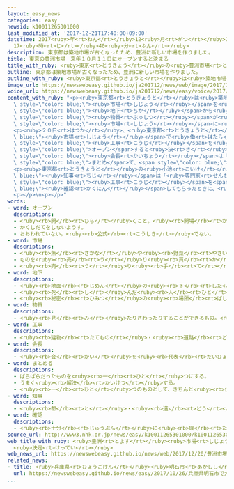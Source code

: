 ```yaml
---
layout: easy_news
categories: easy
newsid: k10011265301000
last_modified_at: '2017-12-21T17:40:00+09:00'
datetime: 2017<ruby>年<rt>ねん</rt></ruby>12<ruby>月<rt>がつ</rt></ruby>21<ruby>日<rt>にち</rt></ruby>
  17<ruby>時<rt>じ</rt></ruby>40<ruby>分<rt>ふん</rt></ruby>
description: 東京都は築地市場が古くなったため、豊洲に新しい市場を作りました。
title: 東京の豊洲市場　来年１０月１１日にオープンすると決まる
title_with_ruby: <ruby>東京<rt>とうきょう</rt></ruby>の<ruby>豊洲市場<rt>とよすしじょう</rt></ruby>　<ruby>来年<rt>らいねん</rt></ruby>１０<ruby>月<rt>がつ</rt></ruby>１１<ruby>日<rt>にち</rt></ruby>にオープンすると<ruby>決<rt>き</rt></ruby>まる
outline: 東京都は築地市場が古くなったため、豊洲に新しい市場を作りました。
outline_with_ruby: <ruby>東京都<rt>とうきょうと</rt></ruby>は<ruby>築地市場<rt>つきじしじょう</rt></ruby>が<ruby>古<rt>ふる</rt></ruby>くなったため、<ruby>豊洲<rt>とよす</rt></ruby>に<ruby>新<rt>あたら</rt></ruby>しい<ruby>市場<rt>しじょう</rt></ruby>を<ruby>作<rt>つく</rt></ruby>りました。
image_url: https://newswebeasy.github.io/ja201712/news/web/image/2017/12/20/K10011265301_1712201343_1712201351_01_02.jpg
voice_url: https://newswebeasy.github.io/ja201712/news/easy/voice/2017/12/21/k10011265301000.mp3
content_with_ruby: "<p><ruby>東京都<rt>とうきょうと</rt></ruby>は<ruby>築地市場<rt>つきじしじょう</rt></ruby>が<ruby>古<rt>ふる</rt></ruby>くなったため、<ruby>豊洲<rt>とよす</rt></ruby>に<ruby>新<rt>あたら</rt></ruby>しい<span\
  \ style=\"color: blue;\"><ruby>市場<rt>しじょう</rt></ruby></span>を<ruby>作<rt>つく</rt></ruby>りました。しかし、<ruby>豊洲市場<rt>とよすしじょう</rt></ruby>の<span\
  \ style=\"color: blue;\"><ruby>地下<rt>ちか</rt></ruby></span>から<ruby>体<rt>からだ</rt></ruby>に<ruby>悪<rt>わる</rt></ruby>い<span\
  \ style=\"color: blue;\"><ruby>物質<rt>ぶっしつ</rt></ruby></span>が<ruby>見<rt>み</rt></ruby>つかったため、<ruby>新<rt>あたら</rt></ruby>しい<span\
  \ style=\"color: blue;\"><ruby>市場<rt>しじょう</rt></ruby></span>に<ruby>引<rt>ひ</rt></ruby>っ<ruby>越<rt>こ</rt></ruby>すことができなくなっていました。</p>\n\
  <p><ruby>２０日<rt>はつか</rt></ruby>、<ruby>東京都<rt>とうきょうと</rt></ruby>と<span style=\"color:\
  \ blue;\"><ruby>市場<rt>しじょう</rt></ruby></span>で<ruby>働<rt>はたら</rt></ruby>く<ruby>人<rt>ひと</rt></ruby>たちが<ruby>会議<rt>かいぎ</rt></ruby>を<ruby>開<rt>ひら</rt></ruby>きました。<ruby>東京都<rt>とうきょうと</rt></ruby>は<ruby>豊洲市場<rt>とよすしじょう</rt></ruby>を<ruby>安全<rt>あんぜん</rt></ruby>にするための<span\
  \ style=\"color: blue;\"><ruby>工事<rt>こうじ</rt></ruby></span>を<ruby>来年<rt>らいねん</rt></ruby>７<ruby>月<rt>がつ</rt></ruby>までに<ruby>終<rt>お</rt></ruby>わらせると<ruby>言<rt>い</rt></ruby>いました。そして、<ruby>豊洲市場<rt>とよすしじょう</rt></ruby>は<ruby>来年<rt>らいねん</rt></ruby>１０<ruby>月<rt>がつ</rt></ruby>１１<ruby>日<rt>にち</rt></ruby>に<span\
  \ style=\"color: blue;\">オープン</span>すると<ruby>決<rt>き</rt></ruby>まりました。</p>\n<p><ruby>築地市場協会<rt>つきじしじょうきょうかい</rt></ruby>の<ruby>伊藤<rt>いとう</rt></ruby><ruby>裕康<rt>ひろやす</rt></ruby><span\
  \ style=\"color: blue;\"><ruby>会長<rt>かいちょう</rt></ruby></span>は「<ruby>長<rt>なが</rt></ruby>い<ruby>時間<rt>じかん</rt></ruby>がかかりましたが、みんなで<ruby>意見<rt>いけん</rt></ruby>を<span\
  \ style=\"color: blue;\">まとめ</span>て、<span style=\"color: blue;\">オープン</span>の<ruby>日<rt>ひ</rt></ruby>を<ruby>決<rt>き</rt></ruby>めることができてよかったです」と<ruby>話<rt>はな</rt></ruby>しました。</p>\n\
  <p><ruby>東京都<rt>とうきょうと</rt></ruby>の<ruby>小池<rt>こいけ</rt></ruby><span style=\"color:\
  \ blue;\"><ruby>知事<rt>ちじ</rt></ruby></span>は「<ruby>専門家<rt>せんもんか</rt></ruby>に<span\
  \ style=\"color: blue;\"><ruby>工事<rt>こうじ</rt></ruby></span>を<span style=\"color:\
  \ blue;\"><ruby>確認<rt>かくにん</rt></ruby></span>してもらったときに、<ruby>私<rt>わたし</rt></ruby>からみなさんに<ruby>安全<rt>あんぜん</rt></ruby>で<ruby>安心<rt>あんしん</rt></ruby>できる<ruby>豊洲市場<rt>とよすしじょう</rt></ruby>になったとお<ruby>伝<rt>つた</rt></ruby>えします」と<ruby>言<rt>い</rt></ruby>いました。</p>\n\
  <p></p>\n<p></p>"
words:
- word: オープン
  descriptions:
  - <ruby><rb>開</rb><rt>ひら</rt></ruby>くこと。<ruby><rb>開場</rb><rt>かいじょう</rt></ruby>。
  - かくしだてをしないようす。
  - おおわれていない。<ruby><rb>公式</rb><rt>こうしき</rt></ruby>でない。
- word: 市場
  descriptions:
  - <ruby><rb>魚</rb><rt>さかな</rt></ruby>や<ruby><rb>野菜</rb><rt>やさい</rt></ruby>などを、<ruby><rb>決</rb><rt>き</rt></ruby>まった<ruby><rb>時</rb><rt>とき</rt></ruby>にせり<ruby><rb>売</rb><rt>う</rt></ruby>りする<ruby><rb>所</rb><rt>ところ</rt></ruby>。いちば。
  - ものを<ruby><rb>売</rb><rt>う</rt></ruby>り<ruby><rb>買</rb><rt>か</rt></ruby>いする<ruby><rb>範囲</rb><rt>はんい</rt></ruby>。マーケット。
  - <ruby><rb>売</rb><rt>う</rt></ruby>り<ruby><rb>手</rb><rt>て</rt></ruby>と<ruby><rb>買</rb><rt>か</rt></ruby>い<ruby><rb>手</rb><rt>て</rt></ruby>との<ruby><rb>間</rb><rt>あいだ</rt></ruby>で<ruby><rb>取</rb><rt>と</rt></ruby>り<ruby><rb>引</rb><rt>ひ</rt></ruby>きを<ruby><rb>行</rb><rt>おこな</rt></ruby>う<ruby><rb>所</rb><rt>ところ</rt></ruby>。
- word: 地下
  descriptions:
  - <ruby><rb>地面</rb><rt>じめん</rt></ruby>の<ruby><rb>下</rb><rt>した</rt></ruby>。<ruby><rb>地中</rb><rt>ちちゅう</rt></ruby>。
  - <ruby><rb>死</rb><rt>し</rt></ruby>んだ<ruby><rb>人</rb><rt>ひと</rt></ruby>の<ruby><rb>行</rb><rt>い</rt></ruby>く<ruby><rb>世</rb><rt>よ</rt></ruby>。あの<ruby><rb>世</rb><rt>よ</rt></ruby>。
  - <ruby><rb>秘密</rb><rt>ひみつ</rt></ruby>の<ruby><rb>場所</rb><rt>ばしょ</rt></ruby>。
- word: 物質
  descriptions:
  - <ruby><rb>見</rb><rt>み</rt></ruby>たりさわったりすることができるもの。<ruby><rb>品物</rb><rt>しなもの</rt></ruby>。
- word: 工事
  descriptions:
  - <ruby><rb>建物</rb><rt>たてもの</rt></ruby>・<ruby><rb>道路</rb><rt>どうろ</rt></ruby>・<ruby><rb>橋</rb><rt>はし</rt></ruby>などを<ruby><rb>造</rb><rt>つく</rt></ruby>ったり、<ruby><rb>直</rb><rt>なお</rt></ruby>したりすること。また、その<ruby><rb>仕事</rb><rt>しごと</rt></ruby>。
- word: 会長
  descriptions:
  - <ruby><rb>会</rb><rt>かい</rt></ruby>を<ruby><rb>代表</rb><rt>だいひょう</rt></ruby>する<ruby><rb>人</rb><rt>ひと</rt></ruby>。
- word: まとめる
  descriptions:
  - ばらばらだったものを<ruby><rb>一</rb><rt>ひと</rt></ruby>つにする。
  - うまく<ruby><rb>解決</rb><rt>かいけつ</rt></ruby>する。
  - <ruby><rb>一</rb><rt>ひと</rt></ruby>つのものとして、きちんと<ruby><rb>仕上</rb><rt>しあ</rt></ruby>げる。
- word: 知事
  descriptions:
  - <ruby><rb>都</rb><rt>と</rt></ruby>・<ruby><rb>道</rb><rt>どう</rt></ruby>・<ruby><rb>府</rb><rt>ふ</rt></ruby>・<ruby><rb>県</rb><rt>けん</rt></ruby>などの<ruby><rb>政治</rb><rt>せいじ</rt></ruby>をとる、いちばん<ruby><rb>上</rb><rt>うえ</rt></ruby>の<ruby><rb>役目</rb><rt>やくめ</rt></ruby>。また、その<ruby><rb>人</rb><rt>ひと</rt></ruby>。
- word: 確認
  descriptions:
  - <ruby><rb>十分</rb><rt>じゅうぶん</rt></ruby>に<ruby><rb>確</rb><rt>たし</rt></ruby>かめること。
source_url: http://www3.nhk.or.jp/news/easy/k10011265301000/k10011265301000.html
web_title_with_ruby: <ruby>豊洲<rt>とよす</rt></ruby><ruby>市場<rt>しじょう</rt></ruby> <ruby>来年<rt>らいねん</rt></ruby>10<ruby>月<rt>がつ</rt></ruby>11<ruby>日<rt>にち</rt></ruby><ruby>オープン<rt>おーぷん</rt></ruby>
  <ruby>決定<rt>けってい</rt></ruby>
web_news_url: https://newswebeasy.github.io/news/web/2017/12/20/豊洲市場-来年10月11日オープン-決定
related_news:
- title: <ruby>兵庫県<rt>ひょうごけん</rt></ruby><ruby>明石市<rt>あかしし</rt></ruby>で<ruby>大<rt>おお</rt></ruby>きな<ruby>火事<rt>かじ</rt></ruby>　<ruby>店<rt>みせ</rt></ruby>や<ruby>家<rt>いえ</rt></ruby>が３０<ruby>以上<rt>いじょう</rt></ruby><ruby>焼<rt>や</rt></ruby>ける
  url: https://newswebeasy.github.io/news/easy/2017/10/26/兵庫県明石市で大きな火事-店や家が30以上焼ける
...
```

